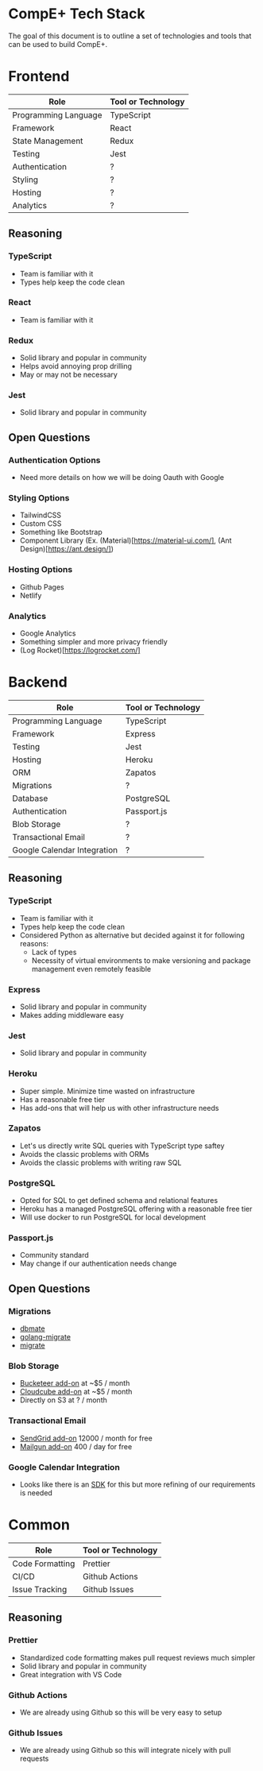 # CompE+ Tech Stack

The goal of this document is to outline a set of technologies and tools that can be used to build CompE+.

# Frontend

| Role                 | Tool or Technology |
| -------------------- | ------------------ |
| Programming Language | TypeScript         |
| Framework            | React              |
| State Management     | Redux              |
| Testing              | Jest               |
| Authentication       | ?                  |
| Styling              | ?                  |
| Hosting              | ?                  |
| Analytics            | ?                  |

## Reasoning

### TypeScript

- Team is familiar with it
- Types help keep the code clean

### React

- Team is familiar with it

### Redux

- Solid library and popular in community
- Helps avoid annoying prop drilling
- May or may not be necessary

### Jest

- Solid library and popular in community

## Open Questions

### Authentication Options

- Need more details on how we will be doing Oauth with Google

### Styling Options

- TailwindCSS
- Custom CSS
- Something like Bootstrap
- Component Library (Ex. (Material)[https://material-ui.com/], (Ant Design)[https://ant.design/])  

### Hosting Options

- Github Pages
- Netlify

### Analytics

- Google Analytics
- Something simpler and more privacy friendly
- (Log Rocket)[https://logrocket.com/]

# Backend

| Role                        | Tool or Technology |
| --------------------------- | ------------------ |
| Programming Language        | TypeScript         |
| Framework                   | Express            |
| Testing                     | Jest               |
| Hosting                     | Heroku             |
| ORM                         | Zapatos            |
| Migrations                  | ?                  |
| Database                    | PostgreSQL         |
| Authentication              | Passport.js        |
| Blob Storage                | ?                  |
| Transactional Email         | ?                  |
| Google Calendar Integration | ?                  |

## Reasoning

### TypeScript

- Team is familiar with it
- Types help keep the code clean
- Considered Python as alternative but decided against it for following reasons:
  - Lack of types
  - Necessity of virtual environments to make versioning and package management even remotely feasible

### Express

- Solid library and popular in community
- Makes adding middleware easy

### Jest

- Solid library and popular in community

### Heroku

- Super simple. Minimize time wasted on infrastructure
- Has a reasonable free tier
- Has add-ons that will help us with other infrastructure needs

### Zapatos

- Let's us directly write SQL queries with TypeScript type saftey
- Avoids the classic problems with ORMs
- Avoids the classic problems with writing raw SQL

### PostgreSQL

- Opted for SQL to get defined schema and relational features
- Heroku has a managed PostgreSQL offering with a reasonable free tier
- Will use docker to run PostgreSQL for local development

### Passport.js

- Community standard
- May change if our authentication needs change

## Open Questions

### Migrations

- [dbmate](https://github.com/amacneil/dbmate)
- [golang-migrate](https://github.com/golang-migrate/migrate)
- [migrate](https://github.com/graphile/migrate?ref=hackernoon.com)

### Blob Storage

- [Bucketeer add-on](https://elements.heroku.com/addons/bucketeer) at ~$5 / month
- [Cloudcube add-on](https://elements.heroku.com/addons/cloudcube) at ~$5 / month
- Directly on S3 at ? / month

### Transactional Email

- [SendGrid add-on](https://elements.heroku.com/addons/sendgrid) 12000 / month for free
- [Mailgun add-on](https://elements.heroku.com/addons/mailgun) 400 / day for free

### Google Calendar Integration

- Looks like there is an [SDK](https://developers.google.com/calendar/quickstart/nodejs) for this but more refining of our requirements is needed

# Common

| Role            | Tool or Technology |
| --------------- | ------------------ |
| Code Formatting | Prettier           |
| CI/CD           | Github Actions     |
| Issue Tracking  | Github Issues      |

## Reasoning

### Prettier

- Standardized code formatting makes pull request reviews much simpler
- Solid library and popular in community
- Great integration with VS Code

### Github Actions

- We are already using Github so this will be very easy to setup

### Github Issues

- We are already using Github so this will integrate nicely with pull requests
